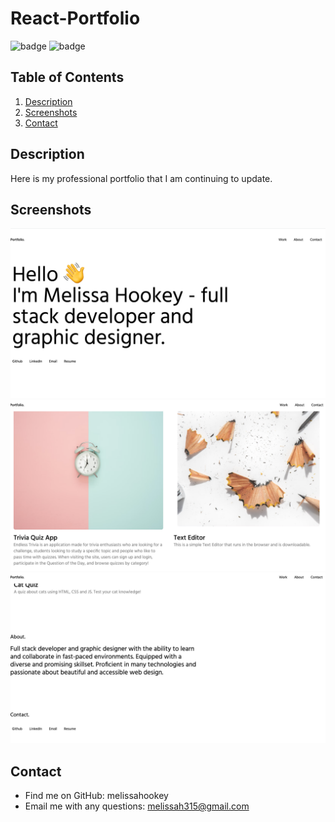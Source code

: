 # React-Portfolio

 ![badge](https://img.shields.io/badge/license-MIT-brightgreen)
 ![badge](https://img.shields.io/github/languages/count/melissahookey/16-HW-Portfolio)

   ## Table of Contents
  1. [Description](#description) 
  2. [Screenshots](#screenshots)
  3. [Contact](#contact)

  ## Description
  Here is my professional portfolio that I am continuing to update.
  
  ## Screenshots
  ![screenshot of portfolio](/assets/1.png) 
  ![screenshot of portfolio](/assets/2.png) 
  ![screenshot of portfolio](/assets/3.png) 
  
  ## Contact
  * Find me on GitHub: melissahookey
  * Email me with any questions: melissah315@gmail.com